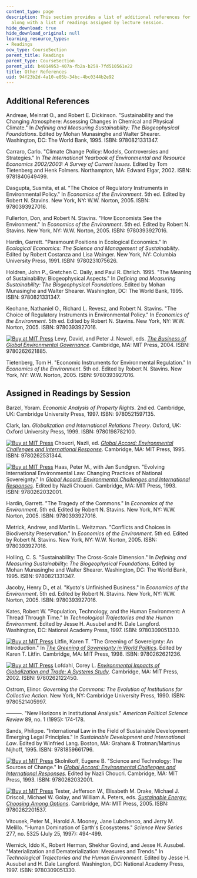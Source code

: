 ```yaml
---
content_type: page
description: This section provides a list of additional references for the course
  along with a list of readings assigned by lecture session.
hide_download: true
hide_download_original: null
learning_resource_types:
- Readings
ocw_type: CourseSection
parent_title: Readings
parent_type: CourseSection
parent_uid: b4014953-407a-fb2a-b259-7fd510561e22
title: Other References
uid: 94f23b2d-4a10-e05b-34bc-4bc0344b2e92
---
```


Additional References
---------------------

Andreae, Meinrat O., and Robert E. Dickinson. "Sustainability and the Changing Atmosphere: Assessing Changes in Chemical and Physical Climate." In _Defining and Measuring Sustainability: The Biogeophysical Foundations_. Edited by Mohan Munasinghe and Walter Shearer. Washington, DC: The World Bank, 1995. ISBN: 9780821331347.

Carraro, Carlo. "Climate Change Policy: Models, Controversies and Strategies." In _The International Yearbook of Environmental and Resource Economics 2002/2003: A Survey of Current Issues_. Edited by Tom Tietenberg and Henk Folmers. Northampton, MA: Edward Elgar, 2002. ISBN: 9781840649499.

Dasgupta, Susmita, et al. "The Choice of Regulatory Instruments in Environmental Policy." In _Economics of the Environment_. 5th ed. Edited by Robert N. Stavins. New York, NY: W.W. Norton, 2005. ISBN: 9780393927016.

Fullerton, Don, and Robert N. Stavins. "How Economists See the Environment." In _Economics of the Environment_. 5th ed. Edited by Robert N. Stavins. New York, NY: W.W. Norton, 2005. ISBN: 9780393927016.

Hardin, Garrett. "Paramount Positions in Ecological Economics." In _Ecological Economics: The Science and Management of Sustainability_. Edited by Robert Costanza and Lisa Wainger. New York, NY: Columbia University Press, 1991. ISBN: 9780231075626.

Holdren, John P., Gretchen C. Daily, and Paul R. Ehrlich. 1995. "The Meaning of Sustainability: Biogeophysical Aspects." In _Defining and Measuring Sustainability: The Biogeophysical Foundations_. Edited by Mohan Munasinghe and Walter Shearer. Washington, DC: The World Bank, 1995. ISBN: 9780821331347.

Keohane, Nathaniel O., Richard L. Revesz, and Robert N. Stavins. "The Choice of Regulatory Instruments in Environmental Policy." In _Economics of the Environment_. 5th ed. Edited by Robert N. Stavins. New York, NY: W.W. Norton, 2005. ISBN: 9780393927016.

[![Buy at MIT Press](/images/mp_logo.gif)](https://mitpress.mit.edu/9780262621885) Levy, David, and Peter J. Newell, eds. [_The Business of Global Environmental Governance_](https://mitpress.mit.edu/9780262621885). Cambridge, MA: MIT Press, 2004. ISBN: 9780262621885.

Tietenberg, Tom H. "Economic Instruments for Environmental Regulation." In _Economics of the Environment_. 5th ed. Edited by Robert N. Stavins. New York, NY: W.W. Norton, 2005. ISBN: 9780393927016.

Assigned in Readings by Session
-------------------------------

Barzel, Yoram. _Economic Analysis of Property Rights_. 2nd ed. Cambridge, UK: Cambridge University Press, 1997. ISBN: 9780521597135.

Clark, Ian. _Globalization and International Relations Theory_. Oxford, UK: Oxford University Press, 1999. ISBN: 9780198782100.

[![Buy at MIT Press](/images/mp_logo.gif)](https://mitpress.mit.edu/9780262531344) Choucri, Nazli, ed. [_Global Accord: Environmental Challenges and International Response_](https://mitpress.mit.edu/9780262531344). Cambridge, MA: MIT Press, 1995. ISBN: 9780262531344.

[![Buy at MIT Press](/images/mp_logo.gif)](https://mitpress.mit.edu/9780262032001) Haas, Peter M., with Jan Sundgren. "Evolving International Environmental Law: Changing Practices of National Sovereignty." In [_Global Accord: Environmental Challenges and International Responses_](https://mitpress.mit.edu/9780262032001). Edited by Nazli Choucri. Cambridge, MA: MIT Press, 1993. ISBN: 9780262032001.

Hardin, Garrett. "The Tragedy of the Commons." In _Economics of the Environment_. 5th ed. Edited by Robert N. Stavins. New York, NY: W.W. Norton, 2005. ISBN: 9780393927016.

Metrick, Andrew, and Martin L. Weitzman. "Conflicts and Choices in Biodiversity Preservation." In _Economics of the Environment_. 5th ed. Edited by Robert N. Stavins. New York, NY: W.W. Norton, 2005. ISBN: 9780393927016.

Holling, C. S. "Sustainability: The Cross-Scale Dimension." In _Defining and Measuring Sustainability: The Biogeophysical Foundations_. Edited by Mohan Munasinghe and Walter Shearer. Washington, DC: The World Bank, 1995. ISBN: 9780821331347.

Jacoby, Henry D., et al. "Kyoto's Unfinished Business." In _Economics of the Environment_. 5th ed. Edited by Robert N. Stavins. New York, NY: W.W. Norton, 2005. ISBN: 9780393927016.

Kates, Robert W. "Population, Technology, and the Human Environment: A Thread Through Time." In _Technological Trajectories and the Human Environment_. Edited by Jesse H. Ausubel and H. Dale Langford. Washington, DC: National Academy Press, 1997. ISBN: 9780309051330.

[![Buy at MIT Press](/images/mp_logo.gif)](https://mitpress.mit.edu/9780262621236) Litfin, Karen T. "The Greening of Sovereignty: An Introduction." In [_The Greening of Sovereignty in World Politics_](https://mitpress.mit.edu/9780262621236). Edited by Karen T. Litfin. Cambridge, MA: MIT Press, 1998. ISBN: 9780262621236.

[![Buy at MIT Press](/images/mp_logo.gif)](https://mitpress.mit.edu/9780262122450) Lofdahl, Corey L. [_Environmental Impacts of Globalization and Trade: A Systems Study_](https://mitpress.mit.edu/9780262122450). Cambridge, MA: MIT Press, 2002. ISBN: 9780262122450.

Ostrom, Elinor. _Governing the Commons: The Evolution of Institutions for Collective Action_. New York, NY: Cambridge University Press, 1990. ISBN: 9780521405997.

———. "New Horizons in Institutional Analysis." _American Political Science Review_ 89, no. 1 (1995): 174-178.

Sands, Philippe. "International Law in the Field of Sustainable Development: Emerging Legal Principles." In _Sustainable Development and International Law_. Edited by Winfried Lang. Boston, MA: Graham & Trotman/Martinus Nijhoff, 1995. ISBN: 9781859661796.

[![Buy at MIT Press](/images/mp_logo.gif)](https://mitpress.mit.edu/9780262032001) Skolnikoff, Eugene B. "Science and Technology: The Sources of Change." In [_Global Accord: Environmental Challenges and International Responses_](https://mitpress.mit.edu/9780262032001). Edited by Nazli Choucri. Cambridge, MA: MIT Press, 1993. ISBN: 9780262032001.

[![Buy at MIT Press](/images/mp_logo.gif)](https://mitpress.mit.edu/9780262201537) Tester, Jefferson W., Elisabeth M. Drake, Michael J. Driscoll, Michael W. Golay, and William A. Peters, eds. [_Sustainable Energy: Choosing Among Options_](https://mitpress.mit.edu/9780262201537). Cambridge, MA: MIT Press, 2005. ISBN: 9780262201537.

Vitousek, Peter M., Harold A. Mooney, Jane Lubchenco, and Jerry M. Melillo. "Human Domination of Earth's Ecosystems." _Science New Series_ 277, no. 5325 (July 25, 1997): 494-499.

Wernick, Iddo K., Robert Herman, Shekhar Govind, and Jesse H. Ausubel. "Materialization and Dematerialization: Measures and Trends." In _Technological Trajectories and the Human Environment_. Edited by Jesse H. Ausubel and H. Dale Langford. Washington, DC: National Academy Press, 1997. ISBN: 9780309051330.